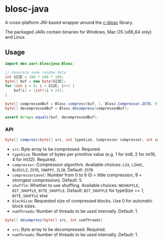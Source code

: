 # blosc-java

A cross-platform JNI-based wrapper around the [c-blosc](https://github.com/Blosc/c-blosc) library.

The packaged JARs contain binaries for Windows, Mac OS (x86_64 only) and Linux.

## Usage
```java
import dev.zarr.bloscjava.Blosc;

// Generate some random data
int SIZE = 100 * 100 * 100;
byte[] buf = new byte[SIZE];
for (int i = 0; i < SIZE; i++) {
    buf[i] = (int)(i % 24);
}

byte[] compressedBuf = Blosc.compress(buf, 1, Blosc.Compressor.ZSTD, 9);
byte[] decompressedBuf = Blosc.decompress(compressedBuf);

assert Arrays.equals(buf, decompressedBuf);
```

### API
```java
byte[] compress(byte[] src, int typeSize, Compressor compressor, int compressorLevel, Shuffle shuffle, int blockSize, int numThreads)
```

- `src`: Byte array to be compressed. Required.
- `typeSize`: Number of bytes per primitive value (e.g. 1 for int8, 2 for int16, 4 for int32). Required.
- `compressor`: Compression algorithm. Available choices: `LZ4`, `LZ4HC`, `BLOSCLZ`, `ZSTD`, `SNAPPY`, `ZLIB`. 
  Default: `ZSTD`
- `compressorLevel`: Number from 0 to 9 (0 = little compression, 9 = strongest compression). Default: 5.
- `shuffle`: Whether to use shuffling. Available choices: `NOSHUFFLE`, `BIT_SHUFFLE`, `BYTE_SHUFFLE`. Default: 
  `BIT_SHUFFLE` for typeSize == 1, `BYTE_SHUFFLE` else
- `blockSize`: Requested size of compressed blocks. Use 0 for automatic block sizes.
- `numThreads`: Number of threads to be used internally. Default: 1.

```java
byte[] decompress(byte[] src, int numThreads)
```

- `src`: Byte array to be decompressed. Required.
- `numThreads`: Number of threads to be used internally. Default: 1.

